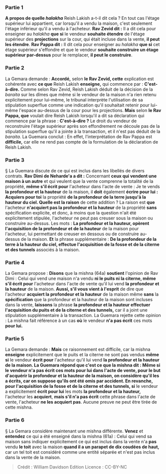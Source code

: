 
### Partie 1
<b>A propos de quelle <i>halakha</i></b> Reish Lakish a-t-il dit cela ? En tout cas l'étage supérieur lui appartient, car lorsqu'il a vendu la maison, c'est seulement l'étage inférieur qu'il a vendu à l'acheteur. <b>Rav Zevid dit :</b> Il a dit cela pour enseigner au <i>halakha</i> <b>que si</b> le vendeur <b>souhaite étendre</b> de l'étage supérieur des <b>projections</b> sur la cour, qui était incluse dans la vente, <b>il peut les étendre</b>. <b>Rav Pappa dit :</b> Il dit cela pour enseigner au <i>halakha</i> <b>que si</b> cet étage supérieur s'effondre et que le vendeur <b>souhaite construire un étage supérieur par-dessus</b> pour le remplacer, <b>il peut le construire</b>.

### Partie 2
La Gemara demande : <b>Accordé,</b> selon <b>le Rav Zevid, cette</b> explication est cohérente avec <b>ce que</b> Reish Lakish <b>enseigne,</b> qui commence par : <b>C'est-à-dire.</b> Comme selon Rav Zevid, Reish Lakish déduit de la décision de la <i>baraita</i> sur les dîmes que même si le vendeur de la maison n'a rien retenu explicitement pour lui-même, le tribunal interprète l'utilisation de sa stipulation superflue comme une indication qu'il souhaitait retenir pour lui-même l'espace au-dessus de la cour pour les projections. <b>Mais</b> selon <b>le Rav Pappa, que</b> voulait dire Reish Lakish lorsqu'il a dit sa déclaration qui commence par la phrase : <b>C'est-à-dire ?</b> Le droit du vendeur de reconstruire l'étage supérieur après son effondrement ne découle pas de la stipulation superflue qu'il a jointe à la transaction, et il n'est pas déduit de la <i>baraita</i>. La Guemara conclut : En effet, l'interprétation de Rav Pappa est <b>difficile,</b> car elle ne rend pas compte de la formulation de la déclaration de Reish Lakish.

### Partie 3
§ La Guemara discute de ce qui est inclus dans les libellés de divers contrats. <b>Rav Dimi de Neharde'a a dit :</b> Concernant <b>ceux qui vendent une maison à un autre</b> et qui veulent que la vente comprenne la totalité de la propriété, <b>même s'il écrit pour</b> l'acheteur dans l'acte de vente : Je te vends <b>la profondeur et la hauteur</b> de la maison, il <b>doit</b> également <b>écrire pour lui : Acquiers pour toi</b> la propriété <b>de la profondeur de la terre jusqu'à la hauteur du ciel. Quelle est la raison</b> de cette addition ? La raison est <b>que</b> l'acheteur <b>n'acquiert pas la profondeur et la hauteur</b> de la propriété <b>sans</b> spécification explicite,</b> et donc, à moins que la question n'ait été explicitement stipulée, l'acheteur ne peut pas creuser sous la maison ou construire au-dessus. Les mots : <b>La profondeur et la hauteur, opèrent l'acquisition de la profondeur et de la hauteur</b> de la maison pour l'acheteur, lui permettant de creuser en dessous ou de construire au-dessus de la maison. <b>Et</b> la phrase supplémentaire : <b>De la profondeur de la terre à la hauteur du ciel, effectue l'acquisition de la fosse et de la citerne et des tunnels</b> associés à la maison.

### Partie 4
La Gemara propose : <b>Disons</b> que la mishna (64a) <b>soutient</b> l'opinion de Rav Dimi : Celui qui vend une maison n'a vendu <b>ni le puits ni la citerne, même s'il écrit pour</b> l'acheteur dans l'acte de vente qu'il lui vend <b>la profondeur et la hauteur</b> de la maison. <b>Aussi, s'il vous vient à l'esprit</b> de dire que l'acheteur <b>acquiert la profondeur et la hauteur</b> de la maison même <b>sans</b> la <b>spécification</b> que la profondeur et la hauteur de la maison sont incluses dans la vente, <b>laissons</b> la phrase <b>la profondeur et la hauteur effectuer l'acquisition du puits et de la citerne et des tunnels,</b> car il a joint une stipulation supplémentaire à la transaction. La Guemara rejette cette opinion : La mishna fait référence à un cas <b>où</b> le vendeur <b>n'a pas écrit</b> ces mots <b>pour lui.</b>

### Partie 5
La Gemara demande : <b>Mais</b> ce raisonnement est difficile, car la mishna <b>enseigne</b> explicitement que le puits et la citerne ne sont pas vendus <b>même si</b> le vendeur <b>écrit pour</b> l'acheteur qu'il lui vend <b>la profondeur et la hauteur de la maison. La Guemara répond que <b>c'est</b> ce que la mishna <b>dit : Même si</b> le vendeur <b>n'a pas écrit</b> ces mots <b>pour lui</b> dans l'acte de vente, <b>pour</b> le but d'<b>acquérir la profondeur et la hauteur</b> de la maison, <b>on considère qu'il les a écrits</b>, car on suppose qu'ils ont été omis par accident. En revanche, <b>pour</b> l'acquisition de la fosse et de la citerne et des tunnels, si</b> le vendeur a explicitement <b>écrit pour lui</b> les mots <b>la profondeur et la hauteur,</b> l'acheteur les <b>acquiert</b>, <b>mais s'il n'a pas écrit</b> cette phrase dans l'acte de vente, l'acheteur <b>ne les acquiert pas</b>. Aucune preuve ne peut être tirée de cette mishna.

### Partie 6
§ La Gemara considère maintenant une mishna différente. <b>Venez</b> et <b>entendez</b> ce qui a été enseigné dans la mishna (61a) : Celui qui vend sa maison sans indiquer explicitement ce qui est inclus dans la vente n'a <b>pas</b> vendu <b>le toit</b> avec la maison <b>quand il a un parapet de dix coudées de haut,</b> car un tel toit est considéré comme une entité séparée et n'est pas inclus dans la vente de la maison.

>Crédit : William Davidson Edition
>Licence : CC-BY-NC